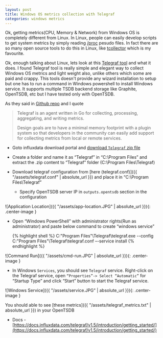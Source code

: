 ```yaml
---
layout: post
title: Windows OS metrics collection with Telegraf 
categories: windows metrics
---
```


Ok, getting metrics(CPU, Memory & Network) from Windows OS is completely different from Linux. In Linux, people can easily develop scripts to get system metrics by simply reading [/proc](https://www.tldp.org/LDP/Linux-Filesystem-Hierarchy/html/proc.html) pesudo files. In fact there are so many open source tools to do this in Linux, like [tcollector](https://github.com/OpenTSDB/tcollector) which is my favourite.

Ok, enough talking about Linux, lets look at this [Telegraf tool](https://www.influxdata.com/time-series-platform/telegraf/) and what it does. I found Telegraf tool is really simple and elegant way to collect Windows OS metrics and light weight also, unlike others which some are paid and crappy. This tools doesn't provide any wizard installation to setup but one has to run a command in Windows powershell to install Windows service. It supports multiple TSDB backend storage like Graphite, OpenTSDB, etc but I have tested only with OpenTSDB.

As they said in [Github repo](https://github.com/influxdata/telegraf) and I quote


>Telegraf is an agent written in Go for collecting, processing, aggregating, and writing metrics.
>
>Design goals are to have a minimal memory footprint with a plugin system so that developers in the community can easily add support for collecting metrics from local or remote services.
>

* Goto influxdata download portal and [download `Telegraf` zip file](https://portal.influxdata.com/downloads)

* Create a folder and name it as “Telegraf” in “C:\Program Files” and extract the .zip content to “Telegraf” folder (C:\Program Files\Telegraf)

* Download telegraf configuration from [here (telegraf.conf)]({{ "/assets/telegraf.conf" | absolute_url }}) and place it in “C:\Program Files\Telegraf”
  * Specify OpenTSDB server IP in `outputs.opentsdb` section in the configuration


![Application Location]({{ "/assets/app-location.JPG" | absolute_url }}){: .center-image }

* Open “Windows PowerShell” with administrator rights(Run as administrator) and paste below command to create “windows service”

  {% highlight shell %}
  C:\"Program Files"\Telegraf\telegraf.exe --config C:\"Program Files"\Telegraf\telegraf.conf –-service install
  {% endhighlight %}


![Command Run]({{ "/assets/cmd-run.JPG" | absolute_url }}){: .center-image }

* In Windows `Services`, you should see `Telegraf` service. Right-click on the Telegraf service, open `“Properties”-> Select “Automatic”` for “Startup Type” and click “Start” button to start the Telegraf service.


![Windows Service]({{ "/assets/service.JPG" | absolute_url }}){: .center-image }


You should able to see [these metrics]({{ "/assets/telegraf_metrics.txt" | absolute_url }}) in your OpenTSDB

* Docs - [https://docs.influxdata.com/telegraf/v1.5/introduction/getting_started/](https://docs.influxdata.com/telegraf/v1.5/introduction/getting_started/) 
 